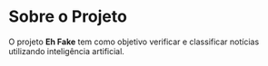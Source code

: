 # Sobre o Projeto

O projeto **Eh Fake** tem como objetivo verificar e classificar notícias utilizando inteligência artificial.
